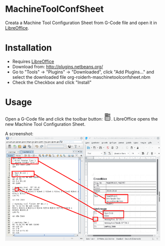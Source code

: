 # MachineToolConfSheet

Creata a Machine Tool Configuration Sheet from G-Code file and open it in [LibreOffice](https://www.libreoffice.org/).

# Installation

* Requires [LibreOffice](https://www.libreoffice.org/)
* Download from: http://plugins.netbeans.org/
* Go to "Tools" -> "Plugins" -> "Downloaded", click "Add Plugins..." and select the downloaded file org-roiderh-maschinetoolconfsheet.nbm
* Check the Checkbox and click "Install"

# Usage

Open a G-Code file and click the toolbar button: ![toolbar button](src/org/roiderh/machinetoolconfsheet/hi-sheet24.png "toolbar button").
LibreOffice opens the new Machine Tool Configuration Sheet.

A screenshot:
![Screenshot](screen1.png "screenshot")

